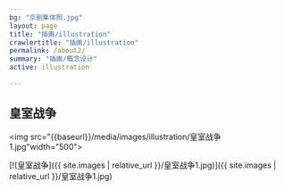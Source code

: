 ```yaml
---
bg: "京剧集体照.jpg"
layout: page
title: "插画/illustration"
crawlertitle: "插画/illustration"
permalink: /about2/
summary: "插画/概念设计"
active: illustration

---
```


## 皇室战争
<img src="{{baseurl}}/media/images/illustration/皇室战争1.jpg"width="500"> 


[![皇室战争]({{ site.images | relative_url }}/皇室战争1.jpg)]({{ site.images | relative_url }}/皇室战争1.jpg)